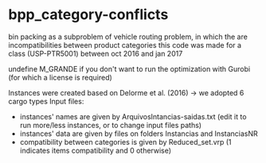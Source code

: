 # bpp_category-conflicts
bin packing as a subproblem of vehicle routing problem, in which the are incompatibilities between product categories
this code was made for a class (USP-PTR5001) between oct 2016 and jan 2017

undefine M_GRANDE if you don't want to run the optimization with Gurobi (for which a license is required)

Instances were created based on Delorme et al. (2016) -> we adopted 6 cargo types
Input files:
- instances' names are given by ArquivosIntancias-saidas.txt (edit it to run more/less instances, or to change input files paths)
- instances' data are given by files on folders Instancias and InstanciasNR
- compatibility between categories is given by Reduced_set.vrp (1 indicates items compatibility and 0 otherwise)
